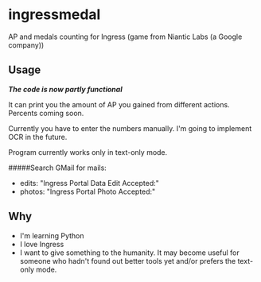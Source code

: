 ingressmedal
============

AP and medals counting for Ingress (game from Niantic Labs (a Google company))

Usage
---------

***The code is now partly functional***

It can print you the amount of AP you gained from different actions. Percents coming soon.

Currently you have to enter the numbers manually. I'm going to implement OCR in the future.

Program currently works only in text-only mode.

#####Search GMail for mails:
 * edits: "Ingress Portal Data Edit Accepted:"
 * photos: "Ingress Portal Photo Accepted:"

Why
---------

 * I'm learning Python
 * I love Ingress
 * I want to give something to the humanity. It may become useful for someone who hadn't found out better tools yet and/or prefers the text-only mode.
